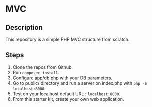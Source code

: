 # MVC

## Description

This repository is a simple PHP MVC structure from scratch.

## Steps

1. Clone the repos from Github.
2. Run `composer install`.
3. Configure app/db.php with your DB parameters.
4. Go to public/ directory and run a server on index.php with `php -S localhost:8000`.
5. Test on your localhost default URL : `localhost:8000`.
6. From this starter kit, create your own web application.
